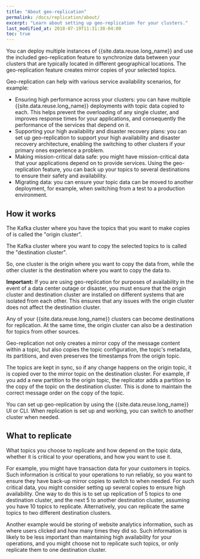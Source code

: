 ```yaml
---
title: "About geo-replication"
permalink: /docs/replication/about/
excerpt: "Learn about setting up geo-replication for your clusters."
last_modified_at: 2018-07-19T11:31:38-04:00
toc: true
---
```


You can deploy multiple instances of {{site.data.reuse.long_name}} and use the included geo-replication feature to synchronize data between your clusters that are typically located in different geographical locations. The geo-replication feature creates mirror copies of your selected topics.

Geo-replication can help with various service availability scenarios, for example:
* Ensuring high performance across your clusters: you can have multiple {{site.data.reuse.long_name}} deployments with topic data copied to each. This helps prevent the overloading of any single cluster, and improves response times for your applications, and consequently the performance of the services that depend on it.
* Supporting your high availability and disaster recovery plans: you can set up geo-replication to support your high availability and disaster recovery architecture, enabling the switching to other clusters if your primary ones experience a problem.
* Making mission-critical data safe: you might have mission-critical data that your applications depend on to provide services. Using the geo-replication feature, you can back up your topics to several destinations to ensure their safety and availability.
* Migrating data: you can ensure your topic data can be moved to another deployment, for example, when switching from a test to a  production environment.

## How it works

The Kafka cluster where you have the topics that you want to make copies of is called the "origin cluster".

The Kafka cluster where you want to copy the selected topics to is called the "destination cluster".

So, one cluster is the origin where you want to copy the data from, while the other cluster is the destination where you want to copy the data to.

**Important:** If you are using geo-replication for purposes of availability in the event of a data center outage or disaster, you must ensure that the origin cluster and destination cluster are installed on different systems that are isolated from each other. This ensures that any issues with the origin cluster does not affect the destination cluster.

Any of your {{site.data.reuse.long_name}} clusters can become destinations for replication. At the same time, the origin cluster can also be a destination for topics from other sources.

Geo-replication not only creates a mirror copy of the message content within a topic, but also copies the topic configuration, the topic's metadata, its partitions, and even preserves the timestamps from the origin topic.

The topics are kept in sync, so if any change happens on the origin topic, it is copied over to the mirror topic on the destination cluster. For example, if you add a new partition to the origin topic, the replicator adds a partition to the copy of the topic on the destination cluster. This is done to maintain the correct message order on the copy of the topic.

You can set up geo-replication by using the {{site.data.reuse.long_name}} UI or CLI. When replication is set up and working, you can switch to another cluster when needed.

## What to replicate

What topics you choose to replicate and how depend on the topic data, whether it is critical to your operations, and how you want to use it.

For example, you might have transaction data for your customers in topics. Such information is critical to your operations to run reliably, so you want to ensure they have back-up mirror copies to switch to when needed. For such critical data, you might consider setting up several copies to ensure high availability. One way to do this is to set up replication of 5 topics to one destination cluster, and the next 5 to another destination cluster, assuming you have 10 topics to replicate. Alternatively, you can replicate the same topics to two different destination clusters.

Another example would be storing of website analytics information, such as where users clicked and how many times they did so. Such information is likely to be less important than maintaining high availability for your operations, and you might choose not to replicate such topics, or only replicate them to one destination cluster.
